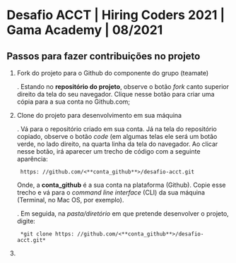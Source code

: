 # Desafio ACCT | Hiring Coders 2021 | Gama Academy | 08/2021

## Passos para fazer contribuições no projeto

1. Fork do projeto para o Github do componente do grupo (teamate)

    .   Estando no **repositório do projeto**, observe o botão *fork* canto superior direito da tela do seu navegador. Clique nesse botão para criar uma cópia para a sua conta no Github.com;

2. Clone do projeto para desenvolvimento em sua máquina

    .   Vá para o repositório criado em sua conta. Já na tela do repositório copiado, observe o botão *code* (em algumas telas ele será um botão verde, no lado direito, na quarta linha da tela do navegador. Ao clicar nesse botão, irá aparecer um trecho de código com a seguinte aparência:

        https: //github.com/<**conta_github**>/desafio-acct.git

    Onde, a **conta_github** é a sua conta na plataforma (Github). Copie esse trecho e vá para o *command line interface* (CLI) da sua máquina (Terminal, no Mac OS, por exemplo).

    .   Em seguida, na *pasta/diretório* em que pretende desenvolver o projeto, digite:
    
        *git clone https: //github.com/<**conta_github**>/desafio-acct.git*

3. 
